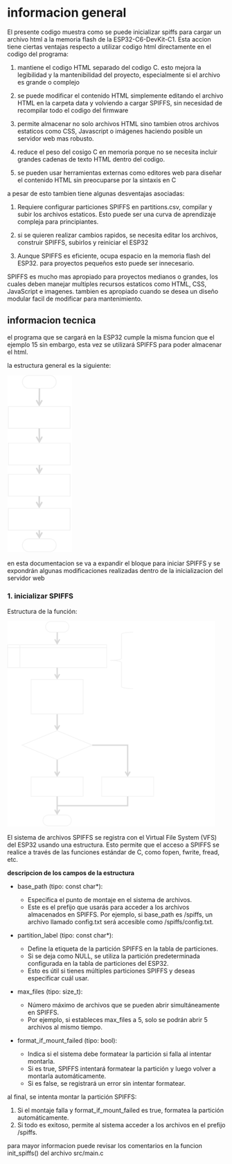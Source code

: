 # informacion general

El presente codigo muestra como se puede inicializar spiffs para cargar un archivo html a la memoria flash de la ESP32-C6-DevKit-C1. Esta accion tiene ciertas ventajas respecto a utilizar codigo html directamente en el codigo del programa:

1) mantiene el codigo HTML separado del codigo C. esto mejora la legibilidad y la mantenibilidad del proyecto, especialmente si el archivo es grande o complejo

2) se puede modificar el contenido HTML simplemente editando el archivo HTML en la carpeta data y volviendo a cargar SPIFFS, sin necesidad de recompilar todo el codigo del firmware

3) permite almacenar no solo archivos HTML sino tambien otros archivos estaticos como CSS, Javascript o imágenes haciendo posible un servidor web mas robusto.

4) reduce el peso del cosigo C en memoria porque no se necesita incluir grandes cadenas de texto HTML dentro del codigo.

5) se pueden usar herramientas externas como editores web para diseñar el contenido HTML sin preocuparse por la sintaxis en C

a pesar de esto tambien tiene algunas desventajas asociadas:

1) Requiere configurar particiones SPIFFS en partitions.csv, compilar y subir los archivos estaticos. Esto puede ser una curva de aprendizaje compleja para principiantes.

2) si se quieren realizar cambios rapidos, se necesita editar los archivos, construir SPIFFS, subirlos y reiniciar el ESP32

3) Aunque SPIFFS es eficiente, ocupa espacio en la memoria flash del ESP32. para proyectos pequeños esto puede ser innecesario.

SPIFFS es mucho mas apropiado para proyectos medianos o grandes, los cuales deben manejar multiples recursos estaticos como HTML, CSS, JavaScript e imagenes. tambien es apropiado cuando se desea un diseño modular facil de modificar para mantenimiento.

## informacion tecnica

el  programa que se cargará en la ESP32 cumple la misma funcion que el ejemplo 15 sin embargo, esta vez se utilizará SPIFFS para poder almacenar el html.

la estructura general es la siguiente:

<img src="assets\img\Imagen1.png" alt="Diagrama_1" width="150">

en esta documentacion se va a expandir el bloque para iniciar SPIFFS y se expondrán algunas modificaciones realizadas dentro de la inicializacion del servidor web

### 1. inicializar SPIFFS

Estructura de la función:

<img src="assets\img\Imagen2.png" alt="Diagrama_2_" width="480">

El sistema de archivos SPIFFS se registra con el Virtual File System (VFS) del ESP32 usando una estructura. Esto permite que el acceso a SPIFFS se realice a través de las funciones estándar de C, como fopen, fwrite, fread, etc.

**descripcion de los campos de la estructura**

- base_path (tipo: const char*): 
    - Especifica el punto de montaje en el sistema de archivos.
    - Este es el prefijo que usarás para acceder a los archivos almacenados en SPIFFS. Por ejemplo, si base_path es /spiffs, un archivo llamado config.txt será accesible como /spiffs/config.txt.

- partition_label (tipo: const char*): 
    - Define la etiqueta de la partición SPIFFS en la tabla de particiones.
    - Si se deja como NULL, se utiliza la partición predeterminada configurada en la tabla de particiones del ESP32.
    - Esto es útil si tienes múltiples particiones SPIFFS y deseas especificar cuál usar.

- max_files (tipo: size_t): 
    - Número máximo de archivos que se pueden abrir simultáneamente en SPIFFS.
    - Por ejemplo, si estableces max_files a 5, solo se podrán abrir 5 archivos al mismo tiempo.

- format_if_mount_failed (tipo: bool): 
    - Indica si el sistema debe formatear la partición si falla al intentar montarla.
    - Si es true, SPIFFS intentará formatear la partición y luego volver a montarla automáticamente.
    - Si es false, se registrará un error sin intentar formatear.

al final, se intenta montar la partición SPIFFS:

1. Si el montaje falla y format_if_mount_failed es true, formatea la partición automáticamente.
2. Si todo es exitoso, permite al sistema acceder a los archivos en el prefijo /spiffs.

para mayor informacion puede revisar los comentarios en
la funcion init_spiffs() del archivo src/main.c







